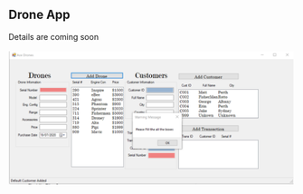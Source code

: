 <!DOCTYPE html>
<html>
<head>
</head>
<body>

<h2>Drone App</h2>

<div>
Details are coming soon<br>
<br>
</div>
<img src="shot/1.png" alt="Screenshot">
</body>
</html>